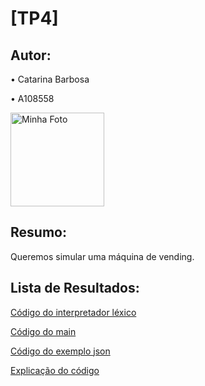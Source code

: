 # [TP4]

## Autor:
• Catarina Barbosa

• A108558


<img src="https://i.postimg.cc/pLdppnpN/20230828-143547-polarr-1.jpg" alt="Minha Foto" width="150"/>

## Resumo:
Queremos simular uma máquina de vending.

## Lista de Resultados:
[Código do interpretador léxico](./maq_lex.py)

[Código do main](./maq_main.py)

[Código do exemplo json](./stock.json)

[Explicação do código](./TP4.txt)